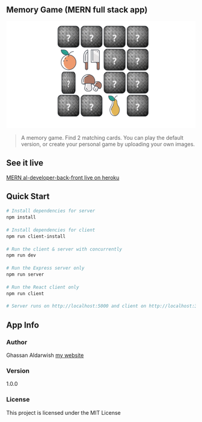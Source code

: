 ## Memory Game (MERN full stack app)



![Screenshot](src/assets/mem-home.gif)


> A memory game. Find 2 matching cards. You can play the default version, or create your personal game by uploading your own images.



## See it live

[MERN al-developer-back-front live on heroku](https://al-developer.herokuapp.com/)

## Quick Start

```bash
# Install dependencies for server
npm install

# Install dependencies for client
npm run client-install

# Run the client & server with concurrently
npm run dev

# Run the Express server only
npm run server

# Run the React client only
npm run client

# Server runs on http://localhost:5000 and client on http://localhost:3000
```


## App Info

### Author

Ghassan Aldarwish
[my website](http://ghassanaldarwish.de/)

### Version

1.0.0

### License

This project is licensed under the MIT License
